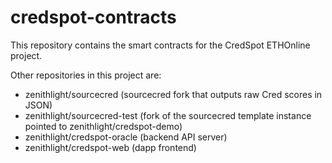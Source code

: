 # credspot-contracts

This repository contains the smart contracts for the CredSpot ETHOnline project.

Other repositories in this project are:

* zenithlight/sourcecred (sourcecred fork that outputs raw Cred scores in JSON)
* zenithlight/sourcecred-test (fork of the sourcecred template instance pointed to zenithlight/credspot-demo)
* zenithlight/credspot-oracle (backend API server)
* zenithlight/credspot-web (dapp frontend)